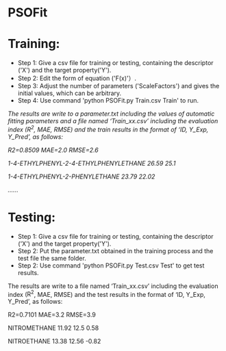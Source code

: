 # PSOFit
# Training:
- Step 1: Give a csv file for training or testing, containing the descriptor ('X') and the target property('Y').
- Step 2: Edit the form of equation ('F(x)'）.
- Step 3: Adjust the number of parameters ('ScaleFactors') and gives the initial values, which can be arbitrary.
- Step 4: Use command 'python PSOFit.py Train.csv Train' to run.

<em>The results are write to a parameter.txt including the values of automatic fitting parameters and a file named ‘Train_xx.csv’ including the evaluation index ($\text{R}^2$, MAE, RMSE) and the train results in the format of ‘ID, Y_Exp, Y_Pred’, as follows:

R2=0.8509	MAE=2.0	RMSE=2.6	

1-4-ETHYLPHENYL-2-4-ETHYLPHENYLETHANE	26.59	25.1

1-4-ETHYLPHENYL-2-PHENYLETHANE	23.79	22.02

......</em>


# Testing:
- Step 1: Give a csv file for training or testing, containing the descriptor ('X') and the target property('Y').
- Step 2: Put the parameter.txt obtained in the training process and the test file the same folder.
- Step 2: Use command 'python PSOFit.py Test.csv Test' to get test results.

</em>The results are write to a file named ‘Train_xx.csv’ including the evaluation index ($\text{R}^2$, MAE, RMSE) and the test results in the format of ‘ID, Y_Exp, Y_Pred’, as follows:

R2=0.7101	MAE=3.2	RMSE=3.9	

NITROMETHANE	11.92	12.5	0.58

NITROETHANE	13.38	12.56	-0.82</em>
